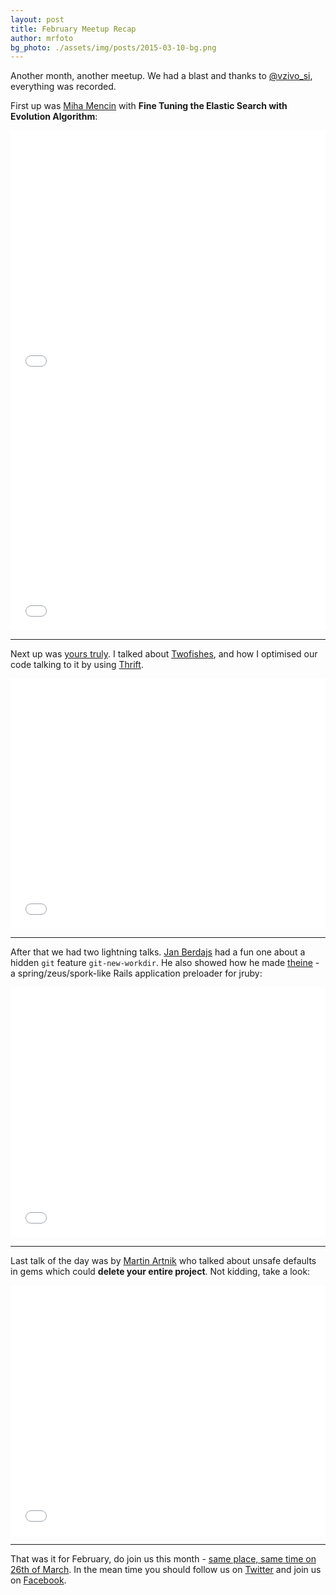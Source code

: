 ```yaml
---
layout: post
title: February Meetup Recap
author: mrfoto
bg_photo: ./assets/img/posts/2015-03-10-bg.png
---
```


Another month, another meetup. We had a blast and thanks to [@vzivo_si](http://www.vzivo.si/), everything was recorded.

First up was [Miha Mencin](https://twitter.com/miha_mencin) with **Fine Tuning the Elastic Search with Evolution Algorithm**:

<iframe style="width:100%" height="400" src="//www.youtube.com/embed/9TU11-PBCdc" frameborder="0" allowfullscreen></iframe>

<iframe style="width:100%" height="400" src="//www.slideshare.net/slideshow/embed_code/45643722"  frameborder="0" allowfullscreen></iframe>

***

Next up was [yours truly](https://twitter.com/mr_foto). I talked about [Twofishes](http://twofishes.net/), and how I optimised our code talking to it by using [Thrift](https://thrift.apache.org/).

<iframe style="width:100%" height="400" src="//www.youtube.com/embed/XnreZtC87do" frameborder="0" allowfullscreen></iframe>

<script async class="speakerdeck-embed" data-id="7df3150316fe490d8557e1e5d5b84799" data-ratio="1.33333333333333" src="//speakerdeck.com/assets/embed.js"></script>

***

After that we had two lightning talks. [Jan Berdajs](https://twitter.com/mrbrdo) had a fun one about a hidden `git` feature `git-new-workdir`. He also showed how he made [theine](https://github.com/mrbrdo/theine) - a spring/zeus/spork-like Rails application preloader for jruby:

<iframe style="width:100%" height="400" src="//www.youtube.com/embed/RA_8D2CCGh4" frameborder="0" allowfullscreen></iframe>

***

Last talk of the day was by [Martin Artnik](https://twitter.com/artto) who talked about unsafe defaults in gems which could **delete your entire project**. Not kidding, take a look:

<iframe style="width:100%" height="400" src="//www.youtube.com/embed/FyNDkA9XyvE" frameborder="0" allowfullscreen></iframe>

***

That was it for February, do join us this month - [same place, same time on 26th of March](http://www.meetup.com/RubySlovenia/events/220784636/). In the mean time you should follow us on [Twitter](https://twitter.com/RubySlovenia) and join us on [Facebook](https://www.facebook.com/groups/RubySlovenia/).
